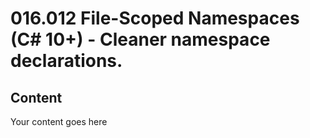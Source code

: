 ﻿# 016.012 File-Scoped Namespaces (C# 10+) - Cleaner namespace declarations.

## Content
Your content goes here
